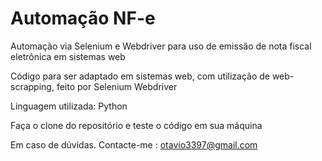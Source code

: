 # Automação NF-e
Automação via Selenium e Webdriver para uso de emissão de nota fiscal eletrônica em sistemas web

Código para ser adaptado em sistemas web, com utilização de web-scrapping, feito por Selenium Webdriver

Linguagem utilizada: Python

Faça o clone do repositório e teste o código em sua máquina

Em caso de dúvidas. Contacte-me : otavio3397@gmail.com

 
